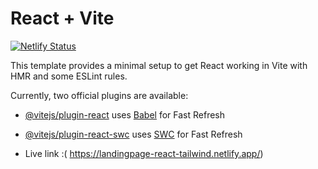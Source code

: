 # React + Vite
[![Netlify Status](https://api.netlify.com/api/v1/badges/a5de2b20-b3e0-4af0-9ada-3e93038cfd87/deploy-status)](https://app.netlify.com/sites/illustrious-faloodeh-8c8c8e/deploys)

This template provides a minimal setup to get React working in Vite with HMR and some ESLint rules.

Currently, two official plugins are available:

- [@vitejs/plugin-react](https://github.com/vitejs/vite-plugin-react/blob/main/packages/plugin-react/README.md) uses [Babel](https://babeljs.io/) for Fast Refresh
- [@vitejs/plugin-react-swc](https://github.com/vitejs/vite-plugin-react-swc) uses [SWC](https://swc.rs/) for Fast Refresh

- Live link :( https://landingpage-react-tailwind.netlify.app/)